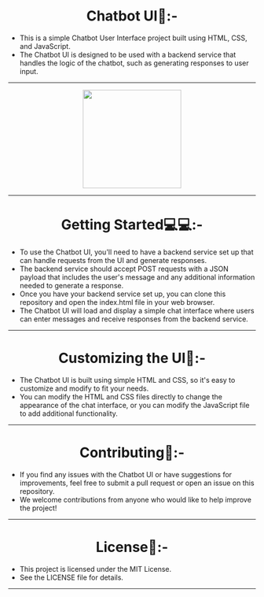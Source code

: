 
<h1 align="center">Chatbot UI🧾:-</h1>

- This is a simple Chatbot User Interface project built using HTML, CSS, and JavaScript. 
- The Chatbot UI is designed to be used with a backend service that handles the logic of the chatbot, such as generating responses to user input.
<hr>
<div align="center" >
<img height="200" wedith="200" src="https://media1.giphy.com/media/26FPJGjhefSJuaRhu/giphy.gif"></div>
<hr>

<h1 align="center">Getting Started💻💻:-</h1>

- To use the Chatbot UI, you'll need to have a backend service set up that can handle requests from the UI and generate responses.
- The backend service should accept POST requests with a JSON payload that includes the user's message and any additional information needed to generate a response.
- Once you have your backend service set up, you can clone this repository and open the index.html file in your web browser.
- The Chatbot UI will load and display a simple chat interface where users can enter messages and receive responses from the backend service.
<hr>
<h1 align="center">Customizing the UI📙:-</h1>

- The Chatbot UI is built using simple HTML and CSS, so it's easy to customize and modify to fit your needs.
- You can modify the HTML and CSS files directly to change the appearance of the chat interface, or you can modify the JavaScript file to add additional functionality.
<hr>
<h1 align="center">Contributing👫:-</h1>

- If you find any issues with the Chatbot UI or have suggestions for improvements, feel free to submit a pull request or open an issue on this repository.
- We welcome contributions from anyone who would like to help improve the project!
<hr>
<h1 align="center">License🔧:-</h1>

- This project is licensed under the MIT License. 
- See the LICENSE file for details.
<hr>
